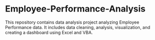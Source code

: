 # Employee-Performance-Analysis
This repository contains data analysis project analyzing Employee Performance data. It includes data cleaning, analysis, visualization, and creating a dashboard using Excel and VBA.
